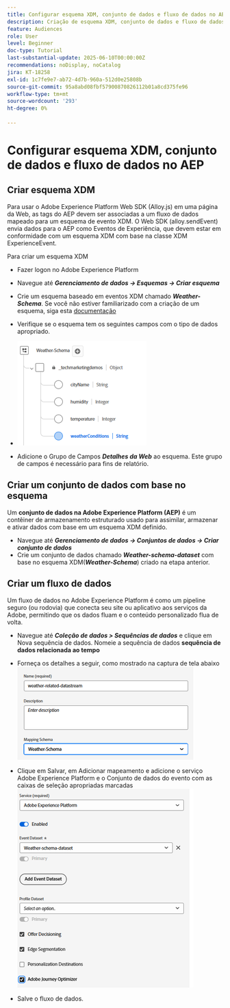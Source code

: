 ```yaml
---
title: Configurar esquema XDM, conjunto de dados e fluxo de dados no AEP
description: Criação de esquema XDM, conjunto de dados e fluxo de dados
feature: Audiences
role: User
level: Beginner
doc-type: Tutorial
last-substantial-update: 2025-06-10T00:00:00Z
recommendations: noDisplay, noCatalog
jira: KT-18258
exl-id: 1c7fe9e7-ab72-4d7b-960a-512d0e25808b
source-git-commit: 95a8abd08fbf57900870826112b01a8cd375fe96
workflow-type: tm+mt
source-wordcount: '293'
ht-degree: 0%

---
```


# Configurar esquema XDM, conjunto de dados e fluxo de dados no AEP

## Criar esquema XDM

Para usar o Adobe Experience Platform Web SDK (Alloy.js) em uma página da Web, as tags do AEP devem ser associadas a um fluxo de dados mapeado para um esquema de evento XDM. O Web SDK (alloy.sendEvent) envia dados para o AEP como Eventos de Experiência, que devem estar em conformidade com um esquema XDM com base na classe XDM ExperienceEvent.

Para criar um esquema XDM

- Fazer logon no Adobe Experience Platform
- Navegue até _&#x200B;**Gerenciamento de dados -> Esquemas -> Criar esquema**&#x200B;_

- Crie um esquema baseado em eventos XDM chamado **_Weather-Schema_**. Se você não estiver familiarizado com a criação de um esquema, siga esta [documentação](https://experienceleague.adobe.com/en/docs/experience-platform/xdm/tutorials/create-schema-ui)


- Verifique se o esquema tem os seguintes campos com o tipo de dados apropriado.

- ![weather-schema](assets/weather-schema.png)

- Adicione o Grupo de Campos _&#x200B;**Detalhes da Web**&#x200B;_ ao esquema. Este grupo de campos é necessário para fins de relatório.

## Criar um conjunto de dados com base no esquema

Um **conjunto de dados na Adobe Experience Platform (AEP)** é um contêiner de armazenamento estruturado usado para assimilar, armazenar e ativar dados com base em um esquema XDM definido.

- Navegue até _&#x200B;**Gerenciamento de dados -> Conjuntos de dados -> Criar conjunto de dados**&#x200B;_
- Crie um conjunto de dados chamado **_Weather-schema-dataset_** com base no esquema XDM(_&#x200B;**Weather-Schema**&#x200B;_) criado na etapa anterior.


## Criar um fluxo de dados

Um fluxo de dados no Adobe Experience Platform é como um pipeline seguro (ou rodovia) que conecta seu site ou aplicativo aos serviços da Adobe, permitindo que os dados fluam e o conteúdo personalizado flua de volta.

- Navegue até _&#x200B;**Coleção de dados > Sequências de dados**&#x200B;_ e clique em Nova sequência de dados. Nomeie a sequência de dados **sequência de dados relacionada ao tempo**


- Forneça os detalhes a seguir, como mostrado na captura de tela abaixo
  ![sequência de dados](assets/datastream.png)
- Clique em Salvar, em Adicionar mapeamento e adicione o serviço Adobe Experience Platform e o Conjunto de dados do evento com as caixas de seleção apropriadas marcadas
  ![datastream-mapping](assets/datastream-service.png)

- Salve o fluxo de dados.
